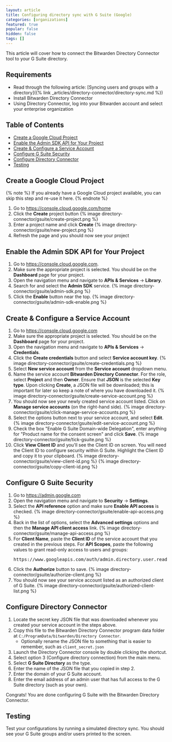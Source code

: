```yaml
---
layout: article
title: Configuring directory sync with G Suite (Google)
categories: [organizations]
featured: true
popular: false
hidden: false
tags: []
---
```


This article will cover how to connect the Bitwarden Directory Connector tool to your G Suite directory.

## Requirements

- Read through the following article: [Syncing users and groups with a directory]({% link _articles/directory-connector/directory-sync.md %})
- Install Bitwarden Directory Connector
- Using Directory Connector, log into your Bitwarden account and select your enterprise organization

## Table of Contents

- [Create a Google Cloud Project](#create-a-google-cloud-project)
- [Enable the Admin SDK API for Your Project](#enable-the-admin-sdk-api-for-your-project)
- [Create & Configure a Service Account](#create--configure-a-service-account)
- [Configure G Suite Security](#configure-g-suite-security)
- [Configure Directory Connector](#configure-directory-connector)
- [Testing](#testing)

## Create a Google Cloud Project

{% note %}
If you already have a Google Cloud project available, you can skip this step and re-use it here.
{% endnote %}

1. Go to <https://console.cloud.google.com/home>
2. Click the **Create** project button
   {% image directory-connector/gsuite/create-project.png %}
3. Enter a project name and click **Create**
   {% image directory-connector/gsuite/new-project.png %}
4. Refresh the page and you should now see your project

## Enable the Admin SDK API for Your Project

1. Go to <https://console.cloud.google.com>.
2. Make sure the appropriate project is selected. You should be on the **Dashboard** page for your project.
3. Open the navigation menu and navigate to **APIs &amp; Services** &rarr; **Library**.
4. Search for and select the **Admin SDK** service.
   {% image directory-connector/gsuite/admin-sdk.png %}
5. Click the **Enable** button near the top.
   {% image directory-connector/gsuite/admin-sdk-enable.png %}

## Create & Configure a Service Account

1. Go to <https://console.cloud.google.com>
2. Make sure the appropriate project is selected. You should be on the **Dashboard** page for your project.
3. Open the navigation menu and navigate to **APIs &amp; Services** &rarr; **Credentials**.
4. Click the **Create credentials** button and select **Service account key**.
   {% image directory-connector/gsuite/create-credentials.png %}
5. Select **New service account** from the **Service account** dropdown menu.
6. Name the service account **Bitwarden Directory Connector**. For the role, select **Project** and then **Owner**. Ensure that **JSON** is the selected **Key type**. Upon clicking **Create**, a JSON file will be downloaded; this is important for later so keep a note of where you have downloaded it.
   {% image directory-connector/gsuite/create-service-account.png %}
7. You should now see your newly created service account listed. Click on **Manage service accounts** (on the right-hand side).
   {% image directory-connector/gsuite/click-manage-service-accounts.png %}
8. Select the options button next to your service account, and select **Edit**.
   {% image directory-connector/gsuite/edit-service-account.png %}
9. Check the box "Enable G Suite Domain-wide Delegation", enter anything for "Product name for the consent screen" and click **Save**.
   {% image directory-connector/gsuite/tick-gsuite.png %}
10. Click **View Client ID** and you'll see the Client ID on screen. You will need the Client ID to configure security within G Suite. Highlight the Client ID and copy it to your clipboard.
   {% image directory-connector/gsuite/view-client-id.png %}
   {% image directory-connector/gsuite/copy-client-id.png %}

## Configure G Suite Security

1. Go to <https://admin.google.com>
2. Open the navigation menu and navigate to **Security** &rarr; **Settings**.
3. Select the **API reference** option and make sure **Enable API access** is checked.
   {% image directory-connector/gsuite/enable-api-access.png %}
4. Back in the list of options, select the **Advanced settings** options and then the **Manage API client access** link.
   {% image directory-connector/gsuite/manage-api-access.png %}
5. For **Client Name**, paste the **Client ID** of the service account that you created in the previous steps. For **API Scopes**, paste the following values to grant read-only access to users and groups:
   <pre>https://www.googleapis.com/auth/admin.directory.user.readonly,https://www.googleapis.com/auth/admin.directory.group.readonly,https://www.googleapis.com/auth/admin.directory.group.member.readonly</pre>
6. Click the **Authorize** button to save.
   {% image directory-connector/gsuite/authorize-client.png %}
7. You should now see your service account listed as an authorized client of G Suite.
   {% image directory-connector/gsuite/authorized-client-list.png %}

## Configure Directory Connector

1. Locate the secret key JSON file that was downloaded whenever you created your service account in the steps above.
2. Copy this file to the Bitwarden Directory Connector program data folder at `C:/ProgramData/bitwarden/Directory Connector`.
   - Optionally rename the JSON file to something that is easier to remember, such as `client_secret.json`
3. Launch the Directory Connector console by double clicking the shortcut. 
4. Select option 3 (Configure directory connection) from the main menu.
5. Select **G Suite Directory** as the type.
6. Enter the name of the JSON file that you copied in step 2.
7. Enter the domain of your G Suite account.
8. Enter the email address of an admin user that has full access to the G Suite directory (such as your own).

Congrats! You are done configuring G Suite with the Bitwarden Directory Connector.

## Testing

Test your configurations by running a simulated directory sync. You should see your G Suite groups and/or users printed to the screen.
